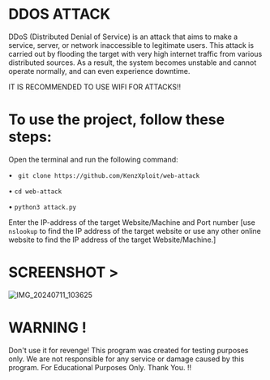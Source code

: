 # DDOS ATTACK 

DDoS (Distributed Denial of Service) is an attack that aims to make a service, server, or network inaccessible to legitimate users. This attack is carried out by flooding the target with very high internet traffic from various distributed sources. As a result, the system becomes unstable and cannot operate normally, and can even experience downtime.

IT IS RECOMMENDED TO USE WIFI FOR ATTACKS!!

# To use the project, follow these steps:

Open the terminal and run the following command:

• ```
git clone https://github.com/KenzXploit/web-attack```

• ```cd web-attack```

• ```python3 attack.py```

Enter the IP-address of the target Website/Machine and Port number [use ```nslookup``` to find the IP address of the target website or use any other online website to find the IP address of the target Website/Machine.]

# SCREENSHOT >
![IMG_20240711_103625](https://github.com/user-attachments/assets/3fa04811-4bc4-45c1-a9c0-1211c2130334)
[](url)


# WARNING !
Don't use it for revenge! This program was created for testing purposes only. We are not responsible for any service or damage caused by this program. For Educational Purposes Only. Thank You. !!
